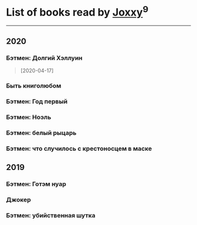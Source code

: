 # List of books read by [Joxxy](https://plus.google.com/u/0/109128632962928278575/)<sup>9</sup>
---

## 2020

### Бэтмен: Долгий Хэллуин
> [2020-04-17] 


### Быть книголюбом


### Бэтмен: Год первый


### Бэтмен: Ноэль


### Бэтмен: белый рыцарь


### Бэтмен: что случилось с крестоносцем в маске



## 2019

### Бэтмен: Готэм нуар


### Джокер


### Бэтмен: убийственная шутка




